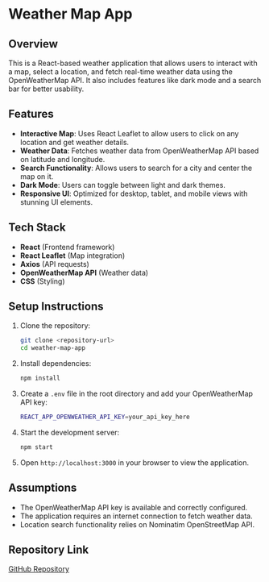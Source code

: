 # Weather Map App

## Overview

This is a React-based weather application that allows users to interact with a map, select a location, and fetch real-time weather data using the OpenWeatherMap API. It also includes features like dark mode and a search bar for better usability.

## Features

- **Interactive Map**: Uses React Leaflet to allow users to click on any location and get weather details.
- **Weather Data**: Fetches weather data from OpenWeatherMap API based on latitude and longitude.
- **Search Functionality**: Allows users to search for a city and center the map on it.
- **Dark Mode**: Users can toggle between light and dark themes.
- **Responsive UI**: Optimized for desktop, tablet, and mobile views with stunning UI elements.

## Tech Stack

- **React** (Frontend framework)
- **React Leaflet** (Map integration)
- **Axios** (API requests)
- **OpenWeatherMap API** (Weather data)
- **CSS** (Styling)

## Setup Instructions

1. Clone the repository:
   ```sh
   git clone <repository-url>
   cd weather-map-app
   ```
2. Install dependencies:
   ```sh
   npm install
   ```
3. Create a `.env` file in the root directory and add your OpenWeatherMap API key:
   ```sh
   REACT_APP_OPENWEATHER_API_KEY=your_api_key_here
   ```
4. Start the development server:
   ```sh
   npm start
   ```
5. Open `http://localhost:3000` in your browser to view the application.

## Assumptions

- The OpenWeatherMap API key is available and correctly configured.
- The application requires an internet connection to fetch weather data.
- Location search functionality relies on Nominatim OpenStreetMap API.

## Repository Link

[GitHub Repository](https://github.com/Mulaudzi-F/Weather-App/tree/master)
